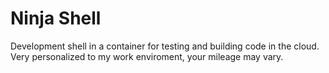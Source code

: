 # Ninja Shell

Development shell in a container for testing and building code in the cloud. Very personalized to my work enviroment, your mileage may vary.
